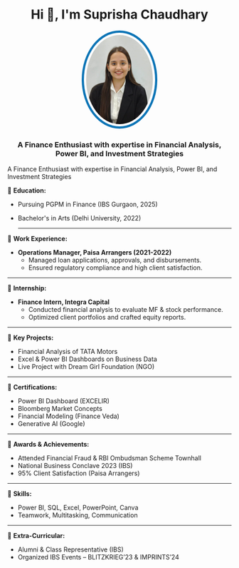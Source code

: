 <h1 align="center">Hi 👋, I'm Suprisha Chaudhary</h1> 

<p align="center">
  <img src="Photo.jpg" alt="Suprisha Chaudhary" width="150" height="200" 
  style="border-radius: 50%; border: 5px solid #0e75b6; padding: 5px;">
</p>

<h3 align="center">A Finance Enthusiast with expertise in Financial Analysis, Power BI, and Investment Strategies</h3>

A Finance Enthusiast with expertise in Financial Analysis, Power BI, and Investment Strategies</h3>

🔹 **Education:**  
- Pursuing PGPM in Finance (IBS Gurgaon, 2025)  
- Bachelor's in Arts (Delhi University, 2022)
  
  --- 
🔹 **Work Experience:**  
- **Operations Manager, Paisa Arrangers (2021-2022)**  
  - Managed loan applications, approvals, and disbursements.  
  - Ensured regulatory compliance and high client satisfaction.
    
--- 
🔹 **Internship:**  
- **Finance Intern, Integra Capital**  
  - Conducted financial analysis to evaluate MF & stock performance.  
  - Optimized client portfolios and crafted equity reports.  

--- 
🔹 **Key Projects:**  
- Financial Analysis of TATA Motors  
- Excel & Power BI Dashboards on Business Data  
- Live Project with Dream Girl Foundation (NGO)  

--- 
🔹 **Certifications:**  
- Power BI Dashboard (EXCELIR)  
- Bloomberg Market Concepts  
- Financial Modeling (Finance Veda)  
- Generative AI (Google)  
--- 
🔹 **Awards & Achievements:**  
- Attended Financial Fraud & RBI Ombudsman Scheme Townhall  
- National Business Conclave 2023 (IBS)  
- 95% Client Satisfaction (Paisa Arrangers)
   
--- 
🔹 **Skills:**  
- Power BI, SQL, Excel, PowerPoint, Canva  
- Teamwork, Multitasking, Communication  

_ _ _
🔹 **Extra-Curricular:**  
- Alumni & Class Representative (IBS)  
- Organized IBS Events – BLITZKRIEG’23 & IMPRINTS’24  
